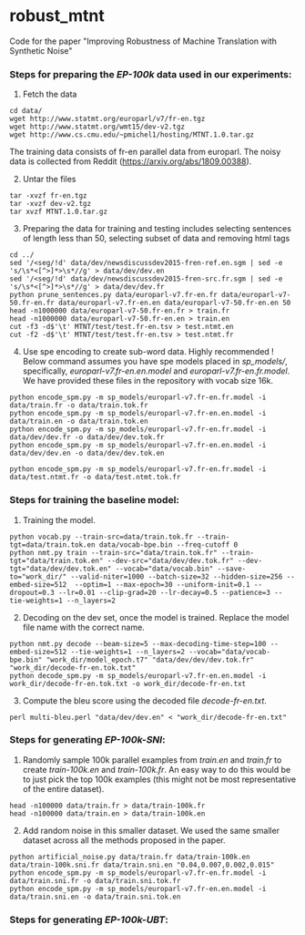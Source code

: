 # robust_mtnt
Code for the paper "Improving Robustness of Machine Translation with Synthetic Noise"


### Steps for preparing the _EP-100k_ data used in our experiments:

1. Fetch the data
```
cd data/
wget http://www.statmt.org/europarl/v7/fr-en.tgz
wget http://www.statmt.org/wmt15/dev-v2.tgz
wget http://www.cs.cmu.edu/~pmichel1/hosting/MTNT.1.0.tar.gz
```

The training data consists of fr-en parallel data from europarl. The noisy data is collected from Reddit (https://arxiv.org/abs/1809.00388).

2. Untar the files
```
tar -xvzf fr-en.tgz
tar -xvzf dev-v2.tgz
tar xvzf MTNT.1.0.tar.gz
```

3. Preparing the data for training and testing includes selecting sentences of length less than 50, selecting subset of data and removing html tags
```
cd ../
sed '/<seg/!d' data/dev/newsdiscussdev2015-fren-ref.en.sgm | sed -e 's/\s*<[^>]*>\s*//g' > data/dev/dev.en
sed '/<seg/!d' data/dev/newsdiscussdev2015-fren-src.fr.sgm | sed -e 's/\s*<[^>]*>\s*//g' > data/dev/dev.fr
python prune_sentences.py data/europarl-v7.fr-en.fr data/europarl-v7-50.fr-en.fr data/europarl-v7.fr-en.en data/europarl-v7-50.fr-en.en 50
head -n1000000 data/europarl-v7-50.fr-en.fr > train.fr
head -n1000000 data/europarl-v7-50.fr-en.en > train.en
cut -f3 -d$'\t' MTNT/test/test.fr-en.tsv > test.ntmt.en
cut -f2 -d$'\t' MTNT/test/test.fr-en.tsv > test.ntmt.fr
```

4. Use spe encoding to create sub-word data. Highly recommended ! Below command assumes you have spe models placed in _sp_models/_, specifically, _europarl-v7.fr-en.en.model_ and _europarl-v7.fr-en.fr.model_. We have provided these files in the repository with vocab size 16k.
```
python encode_spm.py -m sp_models/europarl-v7.fr-en.fr.model -i data/train.fr -o data/train.tok.fr
python encode_spm.py -m sp_models/europarl-v7.fr-en.en.model -i data/train.en -o data/train.tok.en
python encode_spm.py -m sp_models/europarl-v7.fr-en.fr.model -i data/dev/dev.fr -o data/dev/dev.tok.fr
python encode_spm.py -m sp_models/europarl-v7.fr-en.en.model -i data/dev/dev.en -o data/dev/dev.tok.en

python encode_spm.py -m sp_models/europarl-v7.fr-en.fr.model -i data/test.ntmt.fr -o data/test.ntmt.tok.fr
```

### Steps for training the baseline model:
 
1. Training the model.
```
python vocab.py --train-src=data/train.tok.fr --train-tgt=data/train.tok.en data/vocab-bpe.bin --freq-cutoff 0
python nmt.py train --train-src="data/train.tok.fr" --train-tgt="data/train.tok.en" --dev-src="data/dev/dev.tok.fr" --dev-tgt="data/dev/dev.tok.en" --vocab="data/vocab.bin" --save-to="work_dir/" --valid-niter=1000 --batch-size=32 --hidden-size=256 --embed-size=512  --optim=1 --max-epoch=30 --uniform-init=0.1 --dropout=0.3 --lr=0.01 --clip-grad=20 --lr-decay=0.5 --patience=3 --tie-weights=1 --n_layers=2
```

2. Decoding on the dev set, once the model is trained. Replace the model file name with the correct name.
```
python nmt.py decode --beam-size=5 --max-decoding-time-step=100 --embed-size=512 --tie-weights=1 --n_layers=2 --vocab="data/vocab-bpe.bin" "work_dir/model_epoch.t7" "data/dev/dev/dev.tok.fr" "work_dir/decode-fr-en.tok.txt"
python decode_spm.py -m sp_models/europarl-v7.fr-en.en.model -i work_dir/decode-fr-en.tok.txt -o work_dir/decode-fr-en.txt
```

3. Compute the bleu score using the decoded file _decode-fr-en.txt_.
```
perl multi-bleu.perl "data/dev/dev.en" < "work_dir/decode-fr-en.txt"
```

### Steps for generating _EP-100k-SNI_:

1. Randomly sample 100k parallel examples from _train.en_ and _train.fr_ to create _train-100k.en_ and _train-100k.fr_. 
An easy way to do this would be to just pick the top 100k examples (this might not be most representative of the entire dataset).

```
head -n100000 data/train.fr > data/train-100k.fr
head -n100000 data/train.en > data/train-100k.en
```

2. Add random noise in this smaller dataset. We used the same smaller dataset across all the methods proposed in the paper.

```
python artificial_noise.py data/train.fr data/train-100k.en data/train-100k.sni.fr data/train.sni.en "0.04,0.007,0.002,0.015"
python encode_spm.py -m sp_models/europarl-v7.fr-en.fr.model -i data/train.sni.fr -o data/train.sni.tok.fr
python encode_spm.py -m sp_models/europarl-v7.fr-en.en.model -i data/train.sni.en -o data/train.sni.tok.en
```

### Steps for generating _EP-100k-UBT_:

